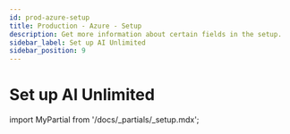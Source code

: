 ```yaml
---
id: prod-azure-setup
title: Production - Azure - Setup 
description: Get more information about certain fields in the setup.
sidebar_label: Set up AI Unlimited	
sidebar_position: 9
---
```


# Set up AI Unlimited

import MyPartial from '/docs/_partials/_setup.mdx';

<MyPartial />